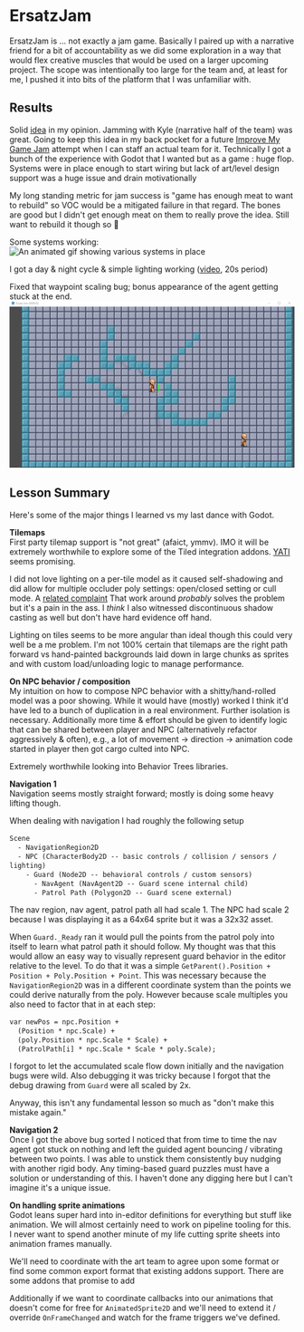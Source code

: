 # ErsatzJam

ErsatzJam is ... not exactly a jam game. Basically I paired up with a narrative friend for a bit of accountability as we did some exploration in a way that would flex creative muscles that would be used on a larger upcoming project. The scope was intentionally too large for the team and, at least for me, I pushed it into bits of the platform that I was unfamiliar with.

## Results

Solid [idea](./readme/pitch.md) in my opinion. Jamming with Kyle (narrative half of the team) was great. Going to keep this idea in my back pocket for a future [Improve My Game Jam](https://itch.io/jam/imgj33) attempt when I can staff an actual team for it. Technically I got a bunch of the experience with Godot that I wanted but as a game : huge flop. Systems were in place enough to start wiring but lack of art/level design support was a huge issue and drain motivationally

My long standing metric for jam success is "game has enough meat to want to rebuild" so VOC would be a mitigated failure in that regard. The bones are good but I didn't get enough meat on them to really prove the idea. Still want to rebuild it though so :shrug:

Some systems working:
![An animated gif showing various systems in place](./readme/systems-sm.gif)

I got a day & night cycle & simple lighting working ([video](./readme/dn_cycle.mp4), 20s period)

Fixed that waypoint scaling bug; bonus appearance of the agent getting stuck at the end.
![An animated gif showing that pathfinding works](./readme/path-finding3.gif)

## Lesson Summary

Here's some of the major things I learned vs my last dance with Godot.

**Tilemaps**  
First party tilemap support is "not great" (afaict, ymmv). IMO it will be extremely worthwhile to explore some of the Tiled integration addons. [YATI](https://godotengine.org/asset-library/asset/1772) seems promising.

I did not love lighting on a per-tile model as it caused self-shadowing and did allow for multiple occluder poly settings: open/closed setting or cull mode. A [related complaint](https://forum.godotengine.org/t/disabling-self-shading-on-tilemaps-in-godot-4/36987/4) That work around _probably_ solves the problem but it's a pain in the ass. I _think_ I also witnessed discontinuous shadow casting as well but don't have hard evidence off hand.

Lighting on tiles seems to be more angular than ideal though this could very well be a me problem. I'm not 100% certain that tilemaps are the right path forward vs hand-painted backgrounds laid down in large chunks as sprites and with custom load/unloading logic to manage performance.

**On NPC behavior / composition**  
My intuition on how to compose NPC behavior with a shitty/hand-rolled model was a poor showing. While it would have (mostly) worked I think it'd have led to a bunch of duplication in a real environment. Further isolation is necessary. Additionally more time & effort should be given to identify logic that can be shared between player and NPC (alternatively refactor aggressively & often), e.g., a lot of movement -> direction -> animation code started in player then got cargo culted into NPC.

Extremely worthwhile looking into Behavior Trees libraries.

**Navigation 1**  
Navigation seems mostly straight forward; mostly is doing some heavy lifting though.

When dealing with navigation I had roughly the following setup

```
Scene
  - NavigationRegion2D
  - NPC (CharacterBody2D -- basic controls / collision / sensors / lighting)
    - Guard (Node2D -- behavioral controls / custom sensors)
      - NavAgent (NavAgent2D -- Guard scene internal child)
      - Patrol Path (Polygon2D -- Guard scene external)
```

The nav region, nav agent, patrol path all had scale 1. The NPC had scale 2 because I was displaying it as a 64x64 sprite but it was a 32x32 asset.

When `Guard._Ready` ran it would pull the points from the patrol poly into itself to learn what patrol path it should follow. My thought was that this would allow an easy way to visually represent guard behavior in the editor relative to the level. To do that it was a simple `GetParent().Position + Position + Poly.Position + Point`. This was necessary because the `NavigationRegion2D` was in a different coordinate system than the points we could derive naturally from the poly. However because scale multiples you also need to factor that in at each step:

```
var newPos = npc.Position +
  (Position * npc.Scale) +
  (poly.Position * npc.Scale * Scale) +
  (PatrolPath[i] * npc.Scale * Scale * poly.Scale);
```

I forgot to let the accumulated scale flow down initially and the navigation bugs were wild. Also debugging it was tricky because I forgot that the debug drawing from `Guard` were all scaled by 2x.

Anyway, this isn't any fundamental lesson so much as "don't make this mistake again."

**Navigation 2**  
Once I got the above bug sorted I noticed that from time to time the nav agent got stuck on nothing and left the guided agent bouncing / vibrating between two points. I was able to unstick them consistently buy nudging with another rigid body. Any timing-based guard puzzles must have a solution or understanding of this. I haven't done any digging here but I can't imagine it's a unique issue.

**On handling sprite animations**  
Godot leans super hard into in-editor definitions for everything but stuff like animation. We will almost certainly need to work on pipeline tooling for this. I never want to spend another minute of my life cutting sprite sheets into animation frames manually.

We'll need to coordinate with the art team to agree upon some format or find some common export format that existing addons support. There are some addons that promise to add

Additionally if we want to coordinate callbacks into our animations that doesn't come for free for `AnimatedSprite2D` and we'll need to extend it / override `OnFrameChanged` and watch for the frame triggers we've defined.